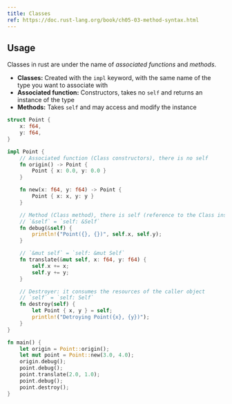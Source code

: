 ```yaml
---
title: Classes
ref: https://doc.rust-lang.org/book/ch05-03-method-syntax.html
---
```


## Usage

Classes in rust are under the name of *associated functions* and *methods*.

- **Classes:** Created with the `impl` keyword, with the same name of the type you want to associate with
- **Associated function:** Constructors, takes no `self` and returns an instance of the type
- **Methods:** Takes `self` and may access and modify the instance

```rust
struct Point {
    x: f64,
    y: f64,
}

impl Point {
    // Associated function (Class constructors), there is no self
    fn origin() -> Point {
        Point { x: 0.0, y: 0.0 }
    }

    fn new(x: f64, y: f64) -> Point {
        Point { x: x, y: y }
    }

    // Method (Class method), there is self (reference to the Class instance)
    // `&self` = `self: &Self`
    fn debug(&self) {
        println!("Point({}, {})", self.x, self.y);
    }

    // `&mut self` = `self: &mut Self`
    fn translate(&mut self, x: f64, y: f64) {
        self.x += x;
        self.y += y;
    }

    // Destroyer: it consumes the resources of the caller object
    // `self` = `self: Self`
    fn destroy(self) {
        let Point { x, y } = self;
        println!("Detroying Point({x}, {y})");
    }
}

fn main() {
    let origin = Point::origin();
    let mut point = Point::new(3.0, 4.0);
    origin.debug();
    point.debug();
    point.translate(2.0, 1.0);
    point.debug();
    point.destroy();
}
```
